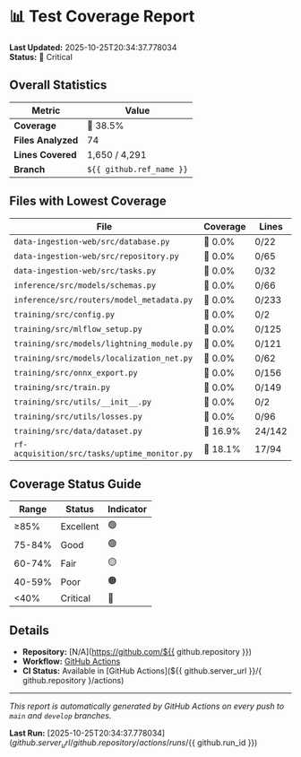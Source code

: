 # 📊 Test Coverage Report

**Last Updated:** 2025-10-25T20:34:37.778034  
**Status:** 🚨 Critical

## Overall Statistics

| Metric | Value |
|--------|-------|
| **Coverage** | 🔴 38.5% |
| **Files Analyzed** | 74 |
| **Lines Covered** | 1,650 / 4,291 |
| **Branch** | `${{ github.ref_name }}` |

## Files with Lowest Coverage

| File | Coverage | Lines |
|------|----------|-------|
| `data-ingestion-web/src/database.py` | 🔴 0.0% | 0/22 |
| `data-ingestion-web/src/repository.py` | 🔴 0.0% | 0/65 |
| `data-ingestion-web/src/tasks.py` | 🔴 0.0% | 0/32 |
| `inference/src/models/schemas.py` | 🔴 0.0% | 0/66 |
| `inference/src/routers/model_metadata.py` | 🔴 0.0% | 0/233 |
| `training/src/config.py` | 🔴 0.0% | 0/2 |
| `training/src/mlflow_setup.py` | 🔴 0.0% | 0/125 |
| `training/src/models/lightning_module.py` | 🔴 0.0% | 0/121 |
| `training/src/models/localization_net.py` | 🔴 0.0% | 0/62 |
| `training/src/onnx_export.py` | 🔴 0.0% | 0/156 |
| `training/src/train.py` | 🔴 0.0% | 0/149 |
| `training/src/utils/__init__.py` | 🔴 0.0% | 0/2 |
| `training/src/utils/losses.py` | 🔴 0.0% | 0/96 |
| `training/src/data/dataset.py` | 🔴 16.9% | 24/142 |
| `rf-acquisition/src/tasks/uptime_monitor.py` | 🔴 18.1% | 17/94 |


## Coverage Status Guide

| Range | Status | Indicator |
|-------|--------|-----------|
| ≥85% | Excellent | 🟢 |
| 75-84% | Good | 🟢 |
| 60-74% | Fair | 🟡 |
| 40-59% | Poor | 🟠 |
| <40% | Critical | 🔴 |

## Details

- **Repository:** [N/A](https://github.com/${{ github.repository }})
- **Workflow:** [GitHub Actions](.github/workflows/coverage.yml)
- **CI Status:** Available in [GitHub Actions](${{ github.server_url }}/{ github.repository }/actions)

---

*This report is automatically generated by GitHub Actions on every push to `main` and `develop` branches.*

**Last Run:** [2025-10-25T20:34:37.778034](${{ github.server_url }}/{ github.repository }/actions/runs/${{ github.run_id }})
